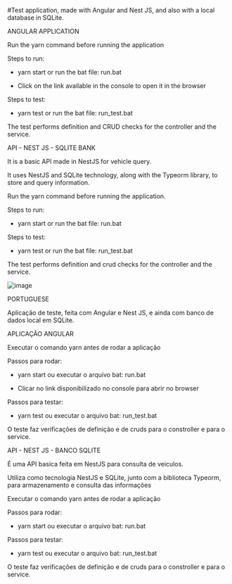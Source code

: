 #Test application, made with Angular and Nest JS, and also with a local database in SQLite.



ANGULAR APPLICATION

Run the yarn command before running the application

Steps to run:

- yarn start or run the bat file: run.bat

- Click on the link available in the console to open it in the browser

Steps to test:

- yarn test or run the bat file: run_test.bat

The test performs definition and CRUD checks for the controller and the service.

API - NEST JS - SQLITE BANK

It is a basic API made in NestJS for vehicle query.

It uses NestJS and SQLite technology, along with the Typeorm library, to store and query information.

Run the yarn command before running the application.

Steps to run:

- yarn start or run the bat file: run.bat

Steps to test:

- yarn test or run the bat file: run_test.bat

The test performs definition and crud checks for the controller and the service.


![image](https://github.com/user-attachments/assets/1e01b199-c881-49ce-b64e-72f072180495)





PORTUGUESE




Aplicação de teste, feita com Angular e Nest JS, e ainda com banco de dados local em SQLite.



APLICAÇÃO ANGULAR

Executar o comando yarn antes de rodar a aplicação

Passos para rodar:

- yarn start ou executar o arquivo bat: run.bat

- Clicar no link disponibilizado no console para abrir no browser

Passos para testar:

- yarn test ou executar o arquivo bat: run_test.bat

O teste faz verificações de definição e de cruds para o constroller e para o service.



API - NEST JS - BANCO SQLITE

É uma API basica feita em NestJS para consulta de veiculos.

Utiliza como tecnologia NestJS e SQLite, junto com a biblioteca Typeorm, para armazenamento e consulta das informações

Executar o comando yarn antes de rodar a aplicação

Passos para rodar:

- yarn start ou executar o arquivo bat: run.bat

Passos para testar:

- yarn test ou executar o arquivo bat: run_test.bat

O teste faz verificações de definição e de cruds para o constroller e para o service.





